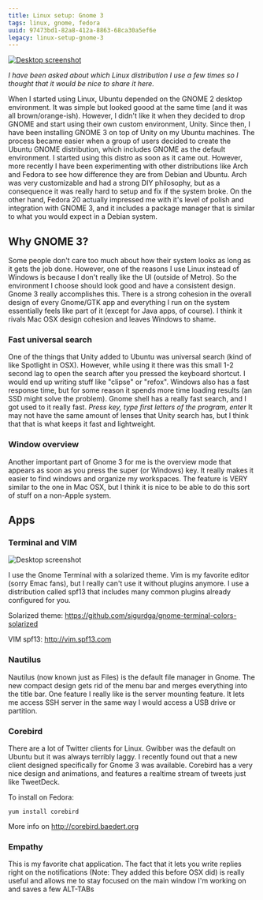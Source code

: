 ```yaml
---
title: Linux setup: Gnome 3
tags: linux, gnome, fedora
uuid: 97473bd1-82a8-412a-8863-68ca30a5ef6e
legacy: linux-setup-gnome-3
---
```


[![Desktop screenshot](/img/posts/gnome/screenshot.png)](/img/posts/gnome/screenshot.png)

*I have been asked about which Linux distribution I use a few times so I thought that it would be nice to share it here.*

When I started using Linux, Ubuntu depended on the GNOME 2 desktop environment. It was simple but looked goood at the same time (and it was all brown/orange-ish). However, I didn't like it when they decided to drop GNOME and start using their own custom environment, Unity. Since then, I have been installing GNOME 3 on top of Unity on my Ubuntu machines.
The process became easier when a group of users decided to create the Ubuntu GNOME distribution, which includes GNOME as the default environment. I started using this distro as soon as it came out.
However, more recently I have been experimenting with other distributions like Arch and Fedora to see how difference they are from Debian and Ubuntu. Arch was very customizable and had a strong DIY philosophy, but as a consequence it was really hard to setup and fix if the system broke. On the other hand, Fedora 20 actually impressed me with it's level of polish and integration with GNOME 3, and it includes a package manager that is similar to what you would expect in a Debian system.

## Why GNOME 3?

Some people don't care too much about how their system looks as long as it gets the job done. However, one of the reasons I use Linux instead of Windows is because I don't really like the UI (outside of Metro). So the environment I choose should look good and have a consistent design.
Gnome 3 really accomplishes this. There is a strong cohesion in the overall design of every Gnome/GTK app and everything I run on the system essentially feels like part of it (except for Java apps, of course). I think it rivals Mac OSX design cohesion and leaves Windows to shame.

### Fast universal search

One of the things that Unity added to Ubuntu was universal search (kind of like Spotlight in OSX). However, while using it there was this small 1-2 second lag to open the search after you pressed the keyboard shortcut. I would end up writing stuff like "clipse" or "refox".
Windows also has a fast response time, but for some reason it spends more time loading results (an SSD might solve the problem).
Gnome shell has a really fast search, and I got used to it really fast. *Press key, type first letters of the program, enter* It may not have the same amount of lenses that Unity search has, but I think that that is what keeps it fast and lightweight.

### Window overview

Another important part of Gnome 3 for me is the overview mode that appears as soon as you press the super (or Windows) key. It really makes it easier to find windows and organize my workspaces. The feature is VERY similar to the one in Mac OSX, but I think it is nice to be able to do this sort of stuff on a non-Apple system.

## Apps

### Terminal and VIM

![Desktop screenshot](/img/posts/gnome/vim.png)

I use the Gnome Terminal with a solarized theme. Vim is my favorite editor (sorry Emac fans), but I really can't use it without plugins anymore. I use a distribution called spf13 that includes many common plugins already configured for you.

Solarized theme: <https://github.com/sigurdga/gnome-terminal-colors-solarized>

VIM spf13: <http://vim.spf13.com>

### Nautilus

Nautilus (now known just as Files) is the default file manager in Gnome. The new compact design gets rid of the menu bar and merges everything into the title bar.
One feature I really like is the server mounting feature. It lets me access SSH server in the same way I would access a USB drive or partition.

### Corebird

There are a lot of Twitter clients for Linux. Gwibber was the default on Ubuntu but it was always terribly laggy. I recently found out that a new client designed specifically for Gnome 3 was available. Corebird has a very nice design and animations, and features a realtime stream of tweets just like TweetDeck.

To install on Fedora:
```
yum install corebird
```

More info on <http://corebird.baedert.org>

### Empathy

This is my favorite chat application. The fact that it lets you write replies right on the notifications (Note: They added this before OSX did) is really useful and allows me to stay focused on the main window I'm working on and saves a few ALT-TABs
